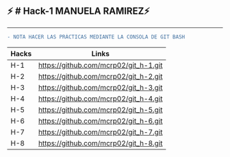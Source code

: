 

<br/>

## ⚡️ # Hack-1 MANUELA RAMIREZ⚡️

---

```diff
- NOTA HACER LAS PRÁCTICAS MEDIANTE LA CONSOLA DE GIT BASH  
```
|Hacks | Links | 
|----------|---------|
| H-1      | https://github.com/mcrp02/git_h-1.git |
| H-2      | https://github.com/mcrp02/git_h-2.git |
| H-3      | https://github.com/mcrp02/git_h-3.git | 
| H-4      | https://github.com/mcrp02/git_h-4.git |
| H-5      | https://github.com/mcrp02/git_h-5.git |
| H-6      | https://github.com/mcrp02/git_h-6.git |
| H-7      | https://github.com/mcrp02/git_h-7.git | 
| H-8      | https://github.com/mcrp02/git_h-8.git |

<br/> 
